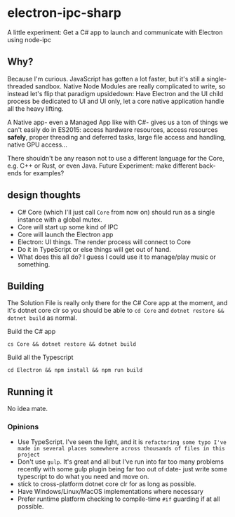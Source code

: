 # electron-ipc-sharp
A little experiment: Get a C# app to launch and communicate with Electron using node-ipc

## Why?
Because I'm curious.  JavaScript has gotten a lot faster, but it's still a single-threaded sandbox.  Native Node Modules are really complicated to write, so instead let's flip that paradigm upsidedown: Have Electron and the UI child process be dedicated to UI and UI only, let a core native application handle all the heavy lifting.

A Native app- even a Managed App like with C#- gives us a ton of things we can't easily do in ES2015: access hardware resources, access resources **safely**, proper threading and deferred tasks, large file access and handling, native GPU access...

There shouldn't be any reason not to use a different language for the Core, e.g. C++ or Rust, or even Java.  Future Experiment: make different back-ends for examples?

## design thoughts
- C# Core (which I'll just call `Core` from now on) should run as a single instance with a global mutex.
- Core will start up some kind of IPC
- Core will launch the Electron app
- Electron: UI things.  The render process will connect to Core
- Do it in TypeScript or else things will get out of hand.
- What does this all do?  I guess I could use it to manage/play music or something.

## Building
The Solution File is really only there for the C# Core app at the moment, and it's dotnet core clr so you should be able to `cd Core` and `dotnet restore && dotnet build` as normal.

Build the C# app
```
cs Core && dotnet restore && dotnet build
```
Build all the Typescript
```
cd Electron && npm install && npm run build
```

## Running it
No idea mate.

### Opinions
- Use TypeScript.  I've seen the light, and it is `refactoring some typo I've made in several places somewhere across thousands of files in this project`
- Don't use `gulp`.  It's great and all but I've run into far too many problems recently with some gulp plugin being far too out of date- just write some typescript to do what you need and move on.
- stick to cross-platform dotnet core clr for as long as possible.  
 - Have Windows/Linux/MacOS implementations where necessary
 - Prefer runtime platform checking to compile-time `#if` guarding if at all possible.
